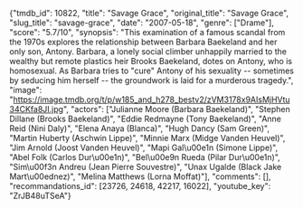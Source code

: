 {"tmdb_id": 10822, "title": "Savage Grace", "original_title": "Savage Grace", "slug_title": "savage-grace", "date": "2007-05-18", "genre": ["Drame"], "score": "5.7/10", "synopsis": "This examination of a famous scandal from the 1970s explores the relationship between Barbara Baekeland and her only son, Antony. Barbara, a lonely social climber unhappily married to the wealthy but remote plastics heir Brooks Baekeland, dotes on Antony, who is homosexual. As Barbara tries to \"cure\" Antony of his sexuality -- sometimes by seducing him herself -- the groundwork is laid for a murderous tragedy.", "image": "https://image.tmdb.org/t/p/w185_and_h278_bestv2/zVM3178x9AIsMjHVtu34CKfa8JI.jpg", "actors": ["Julianne Moore (Barbara Baekeland)", "Stephen Dillane (Brooks Baekeland)", "Eddie Redmayne (Tony Baekeland)", "Anne Reid (Nini Daly)", "Elena Anaya (Blanca)", "Hugh Dancy (Sam Green)", "Martin Huberty (Aschwin Lippe)", "Minnie Marx (Midge Vanden Heuvel)", "Jim Arnold (Joost Vanden Heuvel)", "Mapi Gal\u00e1n (Simone Lippe)", "Abel Folk (Carlos Dur\u00e1n)", "Bel\u00e9n Rueda (Pilar Dur\u00e1n)", "Sim\u00f3n Andreu (Jean Pierre Souvestre)", "Unax Ugalde (Black Jake Mart\u00ednez)", "Melina Matthews (Lorna Moffat)"], "comments": [], "recommandations_id": [23726, 24618, 42217, 16022], "youtube_key": "ZrJB48uTSeA"}